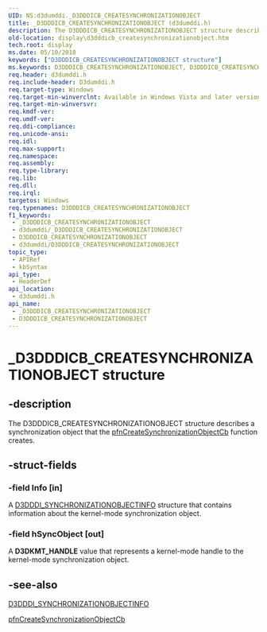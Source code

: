 ```yaml
---
UID: NS:d3dumddi._D3DDDICB_CREATESYNCHRONIZATIONOBJECT
title: _D3DDDICB_CREATESYNCHRONIZATIONOBJECT (d3dumddi.h)
description: The D3DDDICB_CREATESYNCHRONIZATIONOBJECT structure describes a synchronization object that the pfnCreateSynchronizationObjectCb function creates.
old-location: display\d3dddicb_createsynchronizationobject.htm
tech.root: display
ms.date: 05/10/2018
keywords: ["D3DDDICB_CREATESYNCHRONIZATIONOBJECT structure"]
ms.keywords: D3DDDICB_CREATESYNCHRONIZATIONOBJECT, D3DDDICB_CREATESYNCHRONIZATIONOBJECT structure [Display Devices], D3D_param_Structs_b52426c9-988d-4676-b906-cfa13cc9ffc5.xml, _D3DDDICB_CREATESYNCHRONIZATIONOBJECT, d3dumddi/D3DDDICB_CREATESYNCHRONIZATIONOBJECT, display.d3dddicb_createsynchronizationobject
req.header: d3dumddi.h
req.include-header: D3dumddi.h
req.target-type: Windows
req.target-min-winverclnt: Available in Windows Vista and later versions of the Windows operating systems.
req.target-min-winversvr: 
req.kmdf-ver: 
req.umdf-ver: 
req.ddi-compliance: 
req.unicode-ansi: 
req.idl: 
req.max-support: 
req.namespace: 
req.assembly: 
req.type-library: 
req.lib: 
req.dll: 
req.irql: 
targetos: Windows
req.typenames: D3DDDICB_CREATESYNCHRONIZATIONOBJECT
f1_keywords:
 - _D3DDDICB_CREATESYNCHRONIZATIONOBJECT
 - d3dumddi/_D3DDDICB_CREATESYNCHRONIZATIONOBJECT
 - D3DDDICB_CREATESYNCHRONIZATIONOBJECT
 - d3dumddi/D3DDDICB_CREATESYNCHRONIZATIONOBJECT
topic_type:
 - APIRef
 - kbSyntax
api_type:
 - HeaderDef
api_location:
 - d3dumddi.h
api_name:
 - _D3DDDICB_CREATESYNCHRONIZATIONOBJECT
 - D3DDDICB_CREATESYNCHRONIZATIONOBJECT
---
```


# _D3DDDICB_CREATESYNCHRONIZATIONOBJECT structure


## -description

The D3DDDICB_CREATESYNCHRONIZATIONOBJECT structure describes a synchronization object that the <a href="/windows-hardware/drivers/ddi/d3dumddi/nc-d3dumddi-pfnd3dddi_createsynchronizationobjectcb">pfnCreateSynchronizationObjectCb</a> function creates.

## -struct-fields

### -field Info [in]

A <a href="/windows-hardware/drivers/ddi/d3dukmdt/ns-d3dukmdt-_d3dddi_synchronizationobjectinfo">D3DDDI_SYNCHRONIZATIONOBJECTINFO</a> structure that contains information about the kernel-mode synchronization object.

### -field hSyncObject [out]

A <b>D3DKMT_HANDLE</b> value that represents a kernel-mode handle to the kernel-mode synchronization object.

## -see-also

<a href="/windows-hardware/drivers/ddi/d3dukmdt/ns-d3dukmdt-_d3dddi_synchronizationobjectinfo">D3DDDI_SYNCHRONIZATIONOBJECTINFO</a>



<a href="/windows-hardware/drivers/ddi/d3dumddi/nc-d3dumddi-pfnd3dddi_createsynchronizationobjectcb">pfnCreateSynchronizationObjectCb</a>


